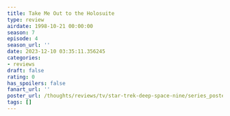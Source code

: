 ```yaml
---
title: Take Me Out to the Holosuite
type: review
airdate: 1998-10-21 00:00:00
season: 7
episode: 4
season_url: ''
date: 2023-12-10 03:35:11.356245
categories:
- reviews
draft: false
rating: 0
has_spoilers: false
fanart_url: ''
poster_url: /thoughts/reviews/tv/star-trek-deep-space-nine/series_poster.jpg
tags: []
---
```



